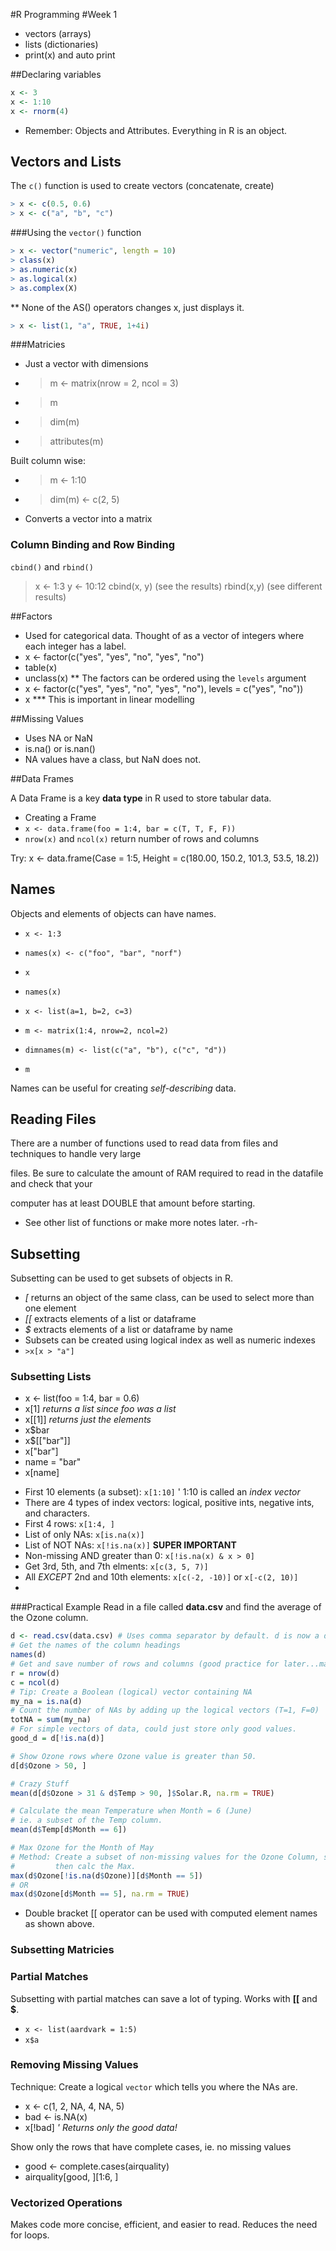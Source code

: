 #R Programming
#Week 1

* vectors (arrays)
* lists (dictionaries)
* print(x) and auto print 

##Declaring variables
```R
x <- 3
x <- 1:10
x <- rnorm(4)
```

* Remember: Objects and Attributes. Everything in R is an object.

## Vectors and Lists

The `c()` function is used to create vectors (concatenate, create)
```R
> x <- c(0.5, 0.6)
> x <- c("a", "b", "c")
```
###Using the `vector()` function
```R
> x <- vector("numeric", length = 10)
> class(x)
> as.numeric(x)
> as.logical(x)
> as.complex(X)
```
** None of the AS() operators changes x, just displays it.
```R
> x <- list(1, "a", TRUE, 1+4i)
```

###Matricies
* Just a vector with dimensions
* > m <- matrix(nrow = 2, ncol = 3)
* > m
* > dim(m)
* > attributes(m)

Built column wise:
* > m <- 1:10
* > dim(m) <- c(2, 5)
* Converts a vector into a matrix

### Column Binding and Row Binding
`cbind()` and `rbind()`
>x <- 1:3
>y <- 10:12
>cbind(x, y) (see the results)
>rbind(x,y) (see different results)

##Factors
* Used for categorical data. Thought of as a vector of integers where each integer has a label.
* x <- factor(c("yes", "yes", "no", "yes", "no")
* table(x)
* unclass(x)
** The factors can be ordered using the `levels` argument
* x <- factor(c("yes", "yes", "no", "yes", "no"), levels = c("yes", "no"))
* x
*** This is important in linear modelling

##Missing Values
* Uses NA or NaN
* is.na() or is.nan()
* NA values have a class, but NaN does not.

##Data Frames

A Data Frame is a key __data type__ in R used to store tabular data.

* Creating a Frame
* `x <- data.frame(foo = 1:4, bar = c(T, T, F, F))`
* `nrow(x)` and `ncol(x)` return number of rows and columns

Try: x <- data.frame(Case = 1:5, Height = c(180.00, 150.2, 101.3, 53.5, 18.2))

## Names 
Objects and elements of objects can have names.
* `x <- 1:3`
* `names(x) <- c("foo", "bar", "norf")`
* `x`
* `names(x)`

* `x <- list(a=1, b=2, c=3)`

* `m <- matrix(1:4, nrow=2, ncol=2)`
* `dimnames(m) <- list(c("a", "b"), c("c", "d"))`
* `m`

Names can be useful for creating _self-describing_ data.

## Reading Files
There are a number of functions used to read data from files and techniques to handle very large 

files. Be sure to calculate the amount of RAM required to read in the datafile and check that your 

computer has at least DOUBLE that amount before starting.
- See other list of functions or make more notes later. -rh-

## Subsetting
Subsetting can be used to get subsets of objects in R.
- _[_ returns an object of the same class, can be used to select more than one element
- _[[_ extracts elements of a list or dataframe
- _$_ extracts elements of a list or dataframe by name
- Subsets can be created using logical index as well as numeric indexes
- `>x[x > "a"]`

### Subsetting Lists
- x <- list(foo = 1:4, bar = 0.6)
- x[1]  _returns a list since foo was a list_
- x[[1]] _returns just the elements_
- x$bar
- x$[["bar"]]
- x["bar"]
- name = "bar"
- x[name]

* First 10 elements (a subset): `x[1:10]` ' 1:10 is called an _index vector_
* There are 4 types of index vectors: logical, positive ints, negative ints, and characters.
* First 4 rows: `x[1:4, ]`
* List of only NAs: `x[is.na(x)]`
* List of NOT NAs: `x[!is.na(x)]` __SUPER IMPORTANT__
* Non-missing AND greater than 0: `x[!is.na(x) & x > 0]`
* Get 3rd, 5th, and 7th elments: `x[c(3, 5, 7)]`
* All _EXCEPT_ 2nd and 10th elements: `x[c(-2, -10)]` or `x[-c(2, 10)]`
*  

###Practical Example
Read in a file called __data.csv__ and find the average of the Ozone column.
```R
d <- read.csv(data.csv) # Uses comma separator by default. d is now a dataframe.
# Get the names of the column headings
names(d)
# Get and save number of rows and columns (good practice for later...maybe)
r = nrow(d)
c = ncol(d)
# Tip: Create a Boolean (logical) vector containing NA
my_na = is.na(d)
# Count the number of NAs by adding up the logical vectors (T=1, F=0)
totNA = sum(my_na)
# For simple vectors of data, could just store only good values.
good_d = d[!is.na(d)]

# Show Ozone rows where Ozone value is greater than 50.
d[d$Ozone > 50, ]

# Crazy Stuff
mean(d[d$Ozone > 31 & d$Temp > 90, ]$Solar.R, na.rm = TRUE)

# Calculate the mean Temperature when Month = 6 (June)
# ie. a subset of the Temp column.
mean(d$Temp[d$Month == 6])

# Max Ozone for the Month of May 
# Method: Create a subset of non-missing values for the Ozone Column, subset THAT for the Month condition, 
#         then calc the Max.
max(d$Ozone[!is.na(d$Ozone)][d$Month == 5])
# OR 
max(d$Ozone[d$Month == 5], na.rm = TRUE)
```

- Double bracket [[ operator can be used with computed element names as shown above.

### Subsetting Matricies

### Partial Matches
Subsetting with partial matches can save a lot of typing. Works with **[[** and **$**.
- `x <- list(aardvark = 1:5)`
- `x$a`


### Removing Missing Values
Technique: Create a logical `vector` which tells you where the NAs are.
- x <- c(1, 2, NA, 4, NA, 5)
- bad <- is.NA(x)
- x[!bad]        _' Returns only the good data!_

Show only the rows that have complete cases, ie. no missing values
- good <- complete.cases(airquality)
- airquality[good, ][1:6, ]

### Vectorized Operations
Makes code more concise, efficient, and easier to read. Reduces the need for loops.
